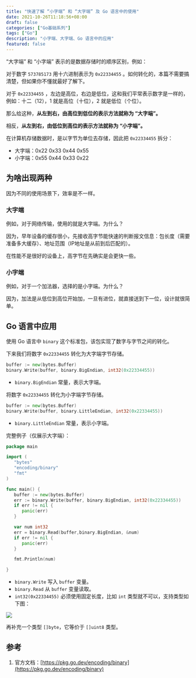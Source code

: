```yaml
---
title: "快速了解 “小字端” 和 “大字端” 及 Go 语言中的使用"
date: 2021-10-26T11:18:56+08:00
draft: false
categories: ["Go基础系列"]
tags: ["Go"]
description: "小字端、大字端、Go 语言中的应用"
featured: false
---
```


“大字端” 和 “小字端” 表示的是数据存储时的顺序区别，例如：

对于数字 `573785173` 用十六进制表示为 `0x22334455` 。如何转化的，本篇不需要搞清楚，但如果你不懂就最好了解下。

对于 `0x22334455` ，左边是高位，右边是低位，这和我们平常表示数字是一样的，例如：十二（12），1 就是高位（十位），2 就是低位（个位）。

那么给这种，**从左到右，由高位到低位的表示方法就称为 “大字端”。**

相反，**从左到右，由低位到高位的表示方法就称为 “小字端”。**

在计算机存储数据时，是以字节为单位去存储，因此把 `0x22334455` 拆分：

- 大字端：0x22 0x33 0x44 0x55
- 小字端：0x55 0x44 0x33 0x22

## 为啥出现两种

因为不同的使用场景下，效率是不一样。

### 大字端

例如，对于网络传输，使用的就是大字端。为什么？

因为，早年设备的缓存很小，先接收高字节能快速的判断报文信息：包长度（需要准备多大缓存）、地址范围（IP地址是从前到后匹配的）。

在性能不是很好的设备上，高字节在先确实是会更快一些。

### 小字端

例如，对于一个加法器，选择的是小字端。为什么？

因为，加法是从低位到高位开始加，一旦有进位，就直接送到下一位，设计就很简单。

## Go 语言中应用

使用 Go 语言中 `binary` 这个标准包，该包实现了数字与字节之间的转化。

下来我们将数字 `0x22334455` 转化为大字端字节存储。

```go
buffer := new(bytes.Buffer)
binary.Write(buffer, binary.BigEndian, int32(0x22334455))
```

- `binary.BigEndian` 常量，表示大字端。

将数字 `0x22334455` 转化为小字端字节存储。

```go
buffer := new(bytes.Buffer)
binary.Write(buffer, binary.LittleEndian, int32(0x22334455))
```

- `binary.LittleEndian` 常量，表示小字端。

完整例子（仅展示大字端）：

```go
package main

import (
   "bytes"
   "encoding/binary"
   "fmt"
)

func main() {
   buffer := new(bytes.Buffer)
   err := binary.Write(buffer, binary.BigEndian, int32(0x22334455))
   if err != nil {
      panic(err)
   }

   var num int32
   err = binary.Read(buffer,binary.BigEndian, &num)
   if err != nil {
      panic(err)
   }

   fmt.Println(num)

}

```

- `binary.Write` 写入 `buffer` 变量。
- `binary.Read` 从 `buffer` 变量读取。
- `int32(0x22334455)` 必须使用固定长度，比如 `int` 类型就不可以，支持类型如下图：

![](../images/1-1.png)

再补充一个类型 `[]byte`，它等价于 `[]uint8` 类型。 

## 参考

1. 官方文档：[https://pkg.go.dev/encoding/binary](https://pkg.go.dev/encoding/binary)